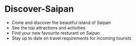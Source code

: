 # Discover-Saipan

- Come and discover the beautiful island of Saipan
- See the top attractions and activities 
- Find your new favourite resturant on Saipan
- Stay up to date on travel requirements for incoming tourists
